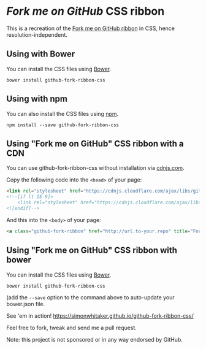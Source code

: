 # *Fork me on GitHub* CSS ribbon

This is a recreation of the [Fork me on GitHub ribbon](https://github.com/blog/273-github-ribbons)
in CSS, hence resolution-independent.

## Using with Bower

You can install the CSS files using [Bower](https://github.com/bower/bower).

```bower install github-fork-ribbon-css```

## Using with npm

You can also install the CSS files using [npm](https://www.npmjs.com/).

```npm install --save github-fork-ribbon-css```

## Using "Fork me on GitHub" CSS ribbon with a CDN

You can use github-fork-ribbon-css without installation via [cdnjs.com](https://cdnjs.com/libraries/github-fork-ribbon-css).

Copy the following code into the `<head>` of your page:


```html
<link rel="stylesheet" href="https://cdnjs.cloudflare.com/ajax/libs/github-fork-ribbon-css/0.2.0/gh-fork-ribbon.min.css" />
<!--[if lt IE 9]>
    <link rel="stylesheet" href="https://cdnjs.cloudflare.com/ajax/libs/github-fork-ribbon-css/0.2.0/gh-fork-ribbon.ie.min.css" />
<![endif]-->
```

And this into the `<body>` of your page:

```html
<a class="github-fork-ribbon" href="http://url.to-your.repo" title="Fork me on GitHub">Fork me on GitHub</a>
```

## Using "Fork me on GitHub" CSS ribbon with bower

You can install the CSS files using [Bower](https://github.com/bower/bower).
```
bower install github-fork-ribbon-css
```
(add the ```--save``` option to the command above to auto-update your bower.json file.


See 'em in action! <https://simonwhitaker.github.io/github-fork-ribbon-css/>

Feel free to fork, tweak and send me a pull request.

Note: this project is not sponsored or in any way endorsed by GitHub.
